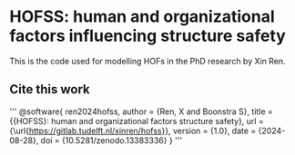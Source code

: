 # HOFSS: human and organizational factors influencing structure safety
This is the code used for modelling HOFs in the PhD research by Xin Ren.


## Cite this work
'''
@software{
  ren2024hofss,
  author = {Ren, X and Boonstra S},
  title = {{HOFSS}: human and organizational factors structure safety},
  url = {\url{https://gitlab.tudelft.nl/xinren/hofss}},
  version = {1.0},
  date = {2024-08-28},
  doi = {10.5281/zenodo.13383336}
}
'''